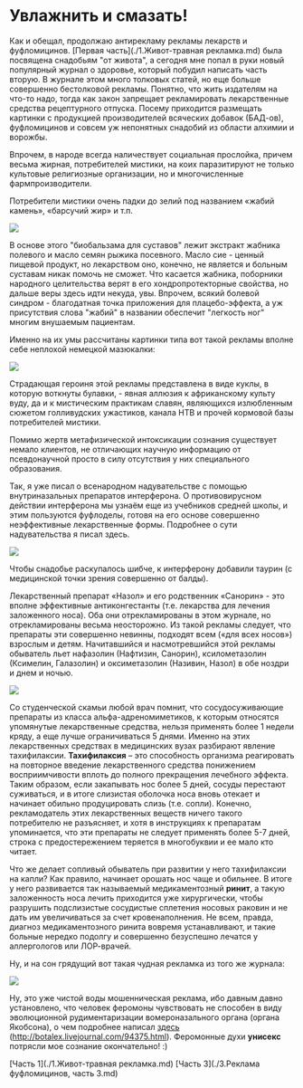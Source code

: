 # Увлажнить и смазать!
Как и обещал, продолжаю антирекламу рекламы лекарств и фуфломицинов. [Первая часть](./1.Живот-травная рекламка.md) была посвящена снадобьям "от живота", а сегодня мне попал в руки новый популярный журнал о здоровье, который побудил написать часть вторую. В журнале этом много толковых статей, но еще больше совершенно бестолковой рекламы. Понятно, что жить издателям на что-то надо, тогда как закон запрещает рекламировать лекарственные средства рецептурного отпуска. Посему приходится размещать картинки с продукцией производителей всяческих добавок (БАД-ов), фуфломицинов и совсем уж непонятных снадобий из области алхимии и ворожбы.

Впрочем, в народе всегда наличествует социальная прослойка, причем весьма жирная, потребителей мистики, на коих паразитируют не только культовые религиозные организации, но и многочисленные фармпроизводители.

Потребители мистики очень падки до зелий под названием «жабий камень», «барсучий жир» и т.п.

![](/images/Houseworks/Health/Fuflo/zhabiy_kamen.jpg)

В основе этого "биобальзама для суставов" лежит экстракт жабника полевого и масло семян рыжика посевного. Масло сие - ценный пищевой продукт, но лекарством оно, конечно, не является и больным суставам никак помочь не сможет. Что касается жабника, поборники народного целительства верят в его хондропротекторные свойства, но дальше веры здесь идти некуда, увы. Впрочем, всякий болевой синдром - благодатная точка приложения для плацебо-эффекта, а уж присутствия слова "жабий" в названии обеспечит "легкость ног" многим внушаемым пациентам.

Именно на их умы рассчитаны картинки типа вот такой рекламы вполне себе неплохой немецкой мазюкалки:

![](/images/Houseworks/Health/Fuflo/balzamed.jpg)

Страдающая героиня этой рекламы представлена в виде куклы, в которую воткнуты булавки, - явная аллюзия к африканскому культу вуду, да и к мистическим практикам славян, являющихся излюбленным сюжетом голливудских ужастиков, канала НТВ и прочей кормовой базы потребителей мистики.

Помимо жертв метафизической интоксикации сознания существует немало клиентов, не отличающих научную информацию от псевдонаучной просто в силу отсутствия у них специального образования.


Так, я уже писал о всенародном надувательстве с помощью внутриназальных препаратов интерферона. О противовирусном действии интерферона мы узнаём еще из учебников средней школы, и этим пользуются фуфлоделы, готовя на его основе совершенно неэффективные лекарственные формы. Подробнее о сути надувательства я писал здесь.

![](/images/Houseworks/Health/Fuflo/genferon.jpg)

Чтобы снадобье раскупалось шибче, к интерферону добавили таурин (с медицинской точки зрения совершенно от балды).

Лекарственный препарат «Назол» и его родственник «Санорин» - это вполне эффективные антиконгестанты (т.е. лекарства для лечения заложенного носа). Оба они отрекламированы в этом журнале, но отрекламированы весьма неосторожно. Из такой рекламы следует, что препараты эти совершенно невинны, подходят всем («для всех носов») взрослым и детям. Начитавшийся и насмотревшийся этой рекламы обыватель льет нафазолин (Нафтизин, Санорин), ксилометазолин (Ксимелин, Галазолин) и оксиметазолин (Називин, Назол) в обе ноздри и днем и ночью.

![](/images/Houseworks/Health/Fuflo/nazol.jpg)

Со студенческой скамьи любой врач помнит, что сосудосуживающие препараты из класса альфа-адреномиметиков, к которым относятся упомянутые лекарственные средства, <span class='red'>нельзя применять более 1 недели кряду</span>, а еще лучше ограничиваться 5 днями. Именно на этих лекарственных средствах в медицинских вузах разбирают явление тахифилаксии. **Тахифилаксия** – это способность организма реагировать на повторное введение лекарственного средства понижением восприимчивости вплоть до полного прекращения лечебного эффекта. Таким образом, если закапывать нос более 5 дней, сосуды перестают суживаться, и в итоге слизистая оболочка носа вновь отекает и начинает обильно продуцировать слизь (т.е. сопли). Конечно, рекламодатель этих лекарственных веществ ничего такого потребителю не разъясняет, и хотя в инструкциях к препаратам упоминается, что эти препараты не следует применять более 5-7 дней, строка с предостережением теряется в многобуквии и ее мало кто читает.

Что же делает сопливый обыватель при развитии у него тахифилаксии на капли? Как правило, начинает орошать нос чаще и обильнее. В итоге у него развивается так называемый медикаментозный **ринит**, а такую заложенность носа лечить приходится уже хирургически, чтобы разрушить подслизистые сосудистые сплетения носовых раковин и не дать им увеличиваться за счет кровенаполнения. Не всем, правда, диагноз медикаментозного ринита вовремя устанавливают, и такие больные нередко подолгу и совершенно безуспешно лечатся у аллергологов или ЛОР-врачей.

Ну, и на сон грядущий вот такая чудная рекламка из того же журнала:

![](/images/Houseworks/Health/Fuflo/desire.jpg)

Ну, это уже чистой воды мошенническая реклама, ибо давным давно установлено, что человек феромоны чувствовать не способен в виду эволюционной рудиментаризации вомероназального органа (органа Якобсона), о чем подробнее написал [здесь](http://botalex.livejournal.com/94375.html) (http://botalex.livejournal.com/94375.html). Феромонные духи **унисекс** потрясли мое сознание окончательно! :)

[Часть 1](./1.Живот-травная рекламка.md)
[Часть 3](./3.Реклама фуфломицинов, часть 3.md)

